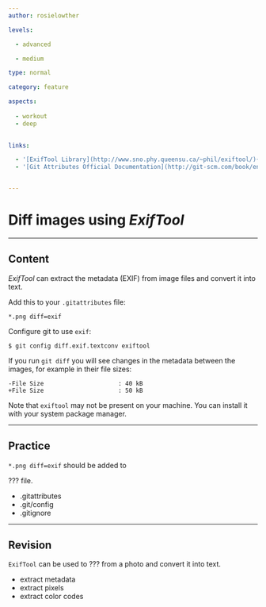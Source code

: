 ```yaml
---
author: rosielowther

levels:

  - advanced

  - medium

type: normal

category: feature

aspects:
  
  - workout
  - deep
  

links:

  - '[ExifTool Library](http://www.sno.phy.queensu.ca/~phil/exiftool/){website}'
  - '[Git Attributes Official Documentation](http://git-scm.com/book/en/v2/Customizing-Git-Git-Attributes){website}'


---
```


# Diff images using *ExifTool*

---
## Content

*ExifTool* can extract the metadata (EXIF) from image files and convert it into text.

Add this to your `.gitattributes` file:
```
*.png diff=exif
```
Configure git to use `exif`:
```
$ git config diff.exif.textconv exiftool
```
If you run `git diff` you will see changes in the metadata between the images, for example in their file sizes:
```
-File Size                     : 40 kB
+File Size                     : 50 kB
```

Note that `exiftool` may not be present on your machine. You can install it with your system package manager.

---
## Practice

`*.png diff=exif`  should be added to

??? file.

* .gitattributes
* .git/config
* .gitignore

---
## Revision

`ExifTool` can be used to ??? from a photo and convert it into text.


* extract metadata
* extract pixels
* extract color codes

 
